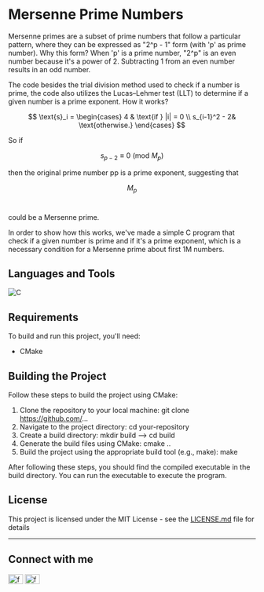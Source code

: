 # Mersenne Prime Numbers
Mersenne primes are a subset of prime numbers that follow a particular pattern, where they can be expressed as "2^p - 1" form (with 'p' as  prime number).
Why this form? When 'p' is a prime number, "2^p" is an even number because it's a power of 2. Subtracting 1 from an even number results in an odd number.

The code besides the trial division method used to check if a number is prime, the code also utilizes the Lucas–Lehmer test (LLT) to determine if a given number is a prime exponent. How it works? 

$$
\text{s}_i = 
\begin{cases}
  4 & \text{if } |i| = 0 \\
  s_{i-1}^2 - 2& \text{otherwise.}
\end{cases}
$$


So if

$$
s_{p-2} \equiv 0 \ (\text{mod} \ M_p)
$$

then the original prime number pp is a prime exponent, suggesting that 

$$
M_p
$$​

could be a Mersenne prime. 

In order to show how this works, we've made a simple C program that check if a given number is prime and if it's a prime exponent, which is a necessary condition for a Mersenne prime about first 1M numbers.


## Languages and Tools
![C](https://img.shields.io/badge/c-%2300599C.svg?style=for-the-badge&logo=c&logoColor=white)


## Requirements
To build and run this project, you'll need:
- CMake

## Building the Project
Follow these steps to build the project using CMake:
1. Clone the repository to your local machine: git clone https://github.com/...
2. Navigate to the project directory: cd your-repository
3. Create a build directory: mkdir build --> cd build
4. Generate the build files using CMake: cmake ..
5. Build the project using the appropriate build tool (e.g., make): make

After following these steps, you should find the compiled executable in the build directory. You can run the executable to execute the program.

## License

This project is licensed under the MIT License - see the [LICENSE.md](LICENSE.md) file for details

<hr>

## Connect with me
<p align="left">
<a href="https://www.linkedin.com/in/francescopl/" target="blank"><img align="center" src="https://raw.githubusercontent.com/rahuldkjain/github-profile-readme-generator/master/src/images/icons/Social/linked-in-alt.svg" alt="francescopaololezza" height="20" width="30" /></a>
<a href="https://www.kaggle.com/francescopaolol" target="blank"><img align="center" src="https://raw.githubusercontent.com/rahuldkjain/github-profile-readme-generator/master/src/images/icons/Social/kaggle.svg" alt="francescopaololezza" height="20" width="30" /></a>
</p>

